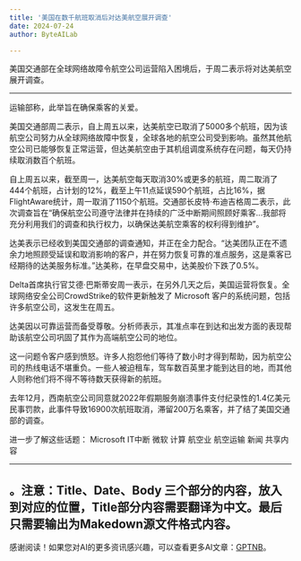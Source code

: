 ```yaml
---
title: '美国在数千航班取消后对达美航空展开调查'
date: 2024-07-24
author: ByteAILab

---
```


美国交通部在全球网络故障令航空公司运营陷入困境后，于周二表示将对达美航空展开调查。

---
运输部称，此举旨在确保乘客的关爱。

美国交通部周二表示，自上周五以来，达美航空已取消了5000多个航班，因为该航空公司努力从全球网络故障中恢复，全球各地的航空公司受到影响。虽然其他航空公司已能够恢复正常运营，但达美航空由于其机组调度系统存在问题，每天仍持续取消数百个航班。

自上周五以来，截至周一，达美航空每天取消30%或更多的航班，周二取消了444个航班，占计划的12%，截至上午11点延误590个航班，占比16%，据FlightAware统计，周一取消了1150个航班。交通部长皮特·布迪吉格周二表示，此次调查旨在“确保航空公司遵守法律并在持续的广泛中断期间照顾好乘客…我部将充分利用我们的调查和执行权力，以确保达美航空乘客的权利得到维护”。

达美表示已经收到美国交通部的调查通知，并正在全力配合。“达美团队正在不遗余力地照顾受延误和取消影响的客户，并在努力恢复可靠的准点服务，这是乘客已经期待的达美服务标准。”达美称，在早盘交易中，达美股价下跌了0.5%。

Delta首席执行官艾德·巴斯蒂安周一表示，在另外几天之后，美国运营将恢复。全球网络安全公司CrowdStrike的软件更新触发了 Microsoft 客户的系统问题，包括许多航空公司，这发生在周五。

达美因以可靠运营而备受尊敬。分析师表示，其准点率在到达和出发方面的表现帮助该航空公司巩固了其作为高端航空公司的地位。

这一问题令客户感到愤怒。许多人抱怨他们等待了数小时才得到帮助，因为航空公司的热线电话不堪重负。一些人被迫租车，驾车数百英里才能到达目的地，而其他人则称他们将不得不等待数天获得新的航班。

去年12月，西南航空公司同意就2022年假期服务崩溃事件支付纪录性的1.4亿美元民事罚款，此事件导致16900次航班取消，滞留200万名乘客，并了结了美国交通部的调查。

进一步了解这些话题：
Microsoft IT中断
微软
计算
航空业
航空运输
新闻
共享内容

---

。注意：Title、Date、Body 三个部分的内容，放入到对应的位置，Title部分内容需要翻译为中文。最后只需要输出为Makedown源文件格式内容。
---
感谢阅读！如果您对AI的更多资讯感兴趣，可以查看更多AI文章：[GPTNB](https://gptnb.com)。